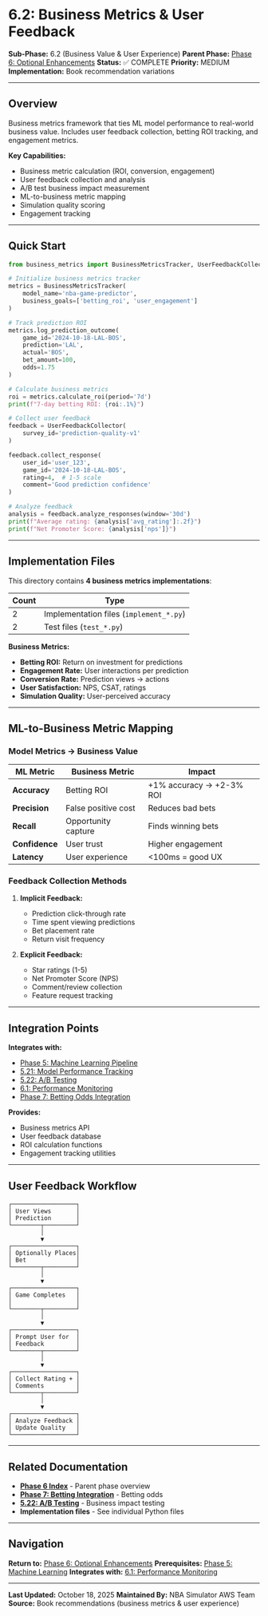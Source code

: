 # 6.2: Business Metrics & User Feedback

**Sub-Phase:** 6.2 (Business Value & User Experience)
**Parent Phase:** [Phase 6: Optional Enhancements](../PHASE_6_INDEX.md)
**Status:** ✅ COMPLETE
**Priority:** MEDIUM
**Implementation:** Book recommendation variations

---

## Overview

Business metrics framework that ties ML model performance to real-world business value. Includes user feedback collection, betting ROI tracking, and engagement metrics.

**Key Capabilities:**
- Business metric calculation (ROI, conversion, engagement)
- User feedback collection and analysis
- A/B test business impact measurement
- ML-to-business metric mapping
- Simulation quality scoring
- Engagement tracking

---

## Quick Start

```python
from business_metrics import BusinessMetricsTracker, UserFeedbackCollector

# Initialize business metrics tracker
metrics = BusinessMetricsTracker(
    model_name='nba-game-predictor',
    business_goals=['betting_roi', 'user_engagement']
)

# Track prediction ROI
metrics.log_prediction_outcome(
    game_id='2024-10-18-LAL-BOS',
    prediction='LAL',
    actual='BOS',
    bet_amount=100,
    odds=1.75
)

# Calculate business metrics
roi = metrics.calculate_roi(period='7d')
print(f"7-day betting ROI: {roi:.1%}")

# Collect user feedback
feedback = UserFeedbackCollector(
    survey_id='prediction-quality-v1'
)

feedback.collect_response(
    user_id='user_123',
    game_id='2024-10-18-LAL-BOS',
    rating=4,  # 1-5 scale
    comment='Good prediction confidence'
)

# Analyze feedback
analysis = feedback.analyze_responses(window='30d')
print(f"Average rating: {analysis['avg_rating']:.2f}")
print(f"Net Promoter Score: {analysis['nps']}")
```

---

## Implementation Files

This directory contains **4 business metrics implementations**:

| Count | Type |
|-------|------|
| 2 | Implementation files (`implement_*.py`) |
| 2 | Test files (`test_*.py`) |

**Business Metrics:**
- **Betting ROI:** Return on investment for predictions
- **Engagement Rate:** User interactions per prediction
- **Conversion Rate:** Prediction views → actions
- **User Satisfaction:** NPS, CSAT, ratings
- **Simulation Quality:** User-perceived accuracy

---

## ML-to-Business Metric Mapping

### Model Metrics → Business Value

| ML Metric | Business Metric | Impact |
|-----------|-----------------|--------|
| **Accuracy** | Betting ROI | +1% accuracy → +2-3% ROI |
| **Precision** | False positive cost | Reduces bad bets |
| **Recall** | Opportunity capture | Finds winning bets |
| **Confidence** | User trust | Higher engagement |
| **Latency** | User experience | <100ms = good UX |

### Feedback Collection Methods

1. **Implicit Feedback:**
   - Prediction click-through rate
   - Time spent viewing predictions
   - Bet placement rate
   - Return visit frequency

2. **Explicit Feedback:**
   - Star ratings (1-5)
   - Net Promoter Score (NPS)
   - Comment/review collection
   - Feature request tracking

---

## Integration Points

**Integrates with:**
- [Phase 5: Machine Learning Pipeline](../../phase_5/PHASE_5_INDEX.md)
- [5.21: Model Performance Tracking](../../phase_5/5.0021_model_performance_tracking/)
- [5.22: A/B Testing](../../phase_5/5.0022_ab_testing/)
- [6.1: Performance Monitoring](../6.0001_performance_monitoring/)
- [Phase 7: Betting Odds Integration](../../phase_7/PHASE_7_INDEX.md)

**Provides:**
- Business metrics API
- User feedback database
- ROI calculation functions
- Engagement tracking utilities

---

## User Feedback Workflow

```
┌──────────────────┐
│ User Views       │
│ Prediction       │
└────────┬─────────┘
         │
         ▼
┌──────────────────┐
│ Optionally Places│
│ Bet              │
└────────┬─────────┘
         │
         ▼
┌──────────────────┐
│ Game Completes   │
│                  │
└────────┬─────────┘
         │
         ▼
┌──────────────────┐
│ Prompt User for  │
│ Feedback         │
└────────┬─────────┘
         │
         ▼
┌──────────────────┐
│ Collect Rating + │
│ Comments         │
└────────┬─────────┘
         │
         ▼
┌──────────────────┐
│ Analyze Feedback │
│ Update Quality   │
└──────────────────┘
```

---

## Related Documentation

- **[Phase 6 Index](../PHASE_6_INDEX.md)** - Parent phase overview
- **[Phase 7: Betting Integration](../../phase_7/PHASE_7_INDEX.md)** - Betting odds
- **[5.22: A/B Testing](../../phase_5/5.0022_ab_testing/)** - Business impact testing
- **Implementation files** - See individual Python files

---

## Navigation

**Return to:** [Phase 6: Optional Enhancements](../PHASE_6_INDEX.md)
**Prerequisites:** [Phase 5: Machine Learning](../../phase_5/PHASE_5_INDEX.md)
**Integrates with:** [6.1: Performance Monitoring](../6.0001_performance_monitoring/)

---

**Last Updated:** October 18, 2025
**Maintained By:** NBA Simulator AWS Team
**Source:** Book recommendations (business metrics & user experience)
